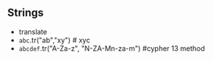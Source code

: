 ## Strings  
   - translate
   - `abc`.tr("ab","xy") # xyc
   - `abcdef`.tr("A-Za-z", "N-ZA-Mn-za-m")  #cypher 13 method

